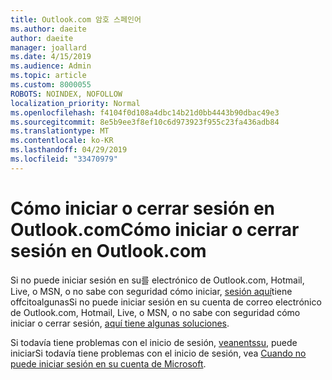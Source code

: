 ```yaml
---
title: Outlook.com 암호 스페인어
ms.author: daeite
author: daeite
manager: joallard
ms.date: 4/15/2019
ms.audience: Admin
ms.topic: article
ms.custom: 8000055
ROBOTS: NOINDEX, NOFOLLOW
localization_priority: Normal
ms.openlocfilehash: f4104f0d108a4dbc14b21d0bb4443b90dbac49e3
ms.sourcegitcommit: 8e5b9ee3f8ef10c6d973923f955c23fa436adb84
ms.translationtype: MT
ms.contentlocale: ko-KR
ms.lasthandoff: 04/29/2019
ms.locfileid: "33470979"
---
```

# <a name="cmo-iniciar-o-cerrar-sesin-en-outlookcom"></a><span data-ttu-id="db124-102">Cómo iniciar o cerrar sesión en Outlook.com</span><span class="sxs-lookup"><span data-stu-id="db124-102">Cómo iniciar o cerrar sesión en Outlook.com</span></span>

<span data-ttu-id="db124-103">Si no puede iniciar sesión en su를 electrónico de Outlook.com, Hotmail, Live, o MSN, o no sabe con seguridad cómo iniciar, [sesión aquí](https://support.office.com/es-es/article/cómo-iniciar-o-cerrar-sesión-en-outlook-com-e08eb8ac-ac27-49f4-a400-a47311e1ee7e)tiene offcitoalgunas</span><span class="sxs-lookup"><span data-stu-id="db124-103">Si no puede iniciar sesión en su cuenta de correo electrónico de Outlook.com, Hotmail, Live, o MSN, o no sabe con seguridad cómo iniciar o cerrar sesión, [aquí tiene algunas soluciones](https://support.office.com/es-es/article/cómo-iniciar-o-cerrar-sesión-en-outlook-com-e08eb8ac-ac27-49f4-a400-a47311e1ee7e).</span></span>

<span data-ttu-id="db124-104">Si todavía tiene problemas con el inicio de sesión, [veanentssu](https://go.microsoft.com/fwlink/p/?linkid=837479), puede iniciar</span><span class="sxs-lookup"><span data-stu-id="db124-104">Si todavía tiene problemas con el inicio de sesión, vea [Cuando no puede iniciar sesión en su cuenta de Microsoft](https://go.microsoft.com/fwlink/p/?linkid=837479).</span></span>